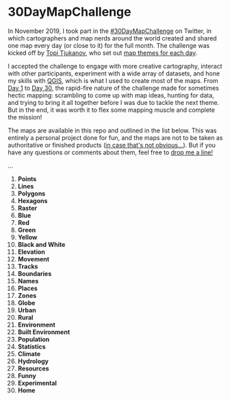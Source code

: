 # 30DayMapChallenge

In November 2019, I took part in the [#30DayMapChallenge](https://twitter.com/hashtag/30DayMapChallenge?src=hashtag_click) on Twitter, in which cartographers and map nerds around the world created and shared one map every day (or close to it) for the full month. The challenge was kicked off by [Topi Tjukanov](https://twitter.com/tjukanov), who set out [map themes for each day](https://twitter.com/tjukanov/status/1187713840550744066).

I accepted the challenge to engage with more creative cartography, interact with other participants, experiment with a wide array of datasets, and hone my skills with [QGIS](https://qgis.org/en/site/), which is what I used to create most of the maps. From [Day 1](https://twitter.com/TimStOnge/status/1190752827729227782) to [Day 30](https://twitter.com/TimStOnge/status/1201275141818404866), the rapid-fire nature of the challenge made for sometimes hectic mapping: scrambling to come up with map ideas, hunting for data, and trying to bring it all together before I was due to tackle the next theme. But in the end, it was worth it to flex some mapping muscle and complete the mission!

The maps are available in this repo and outlined in the list below. This was entirely a personal project done for fun, and the maps are not to be taken as authoritative or finished products ([in case that's not obvious...](https://twitter.com/TimStOnge/status/1195777011752603649)). But if you have any questions or comments about them, feel free to [drop me a line!](https://twitter.com/TimStOnge/)

...
1. **Points**
2. **Lines**
3. **Polygons**
4. **Hexagons**
5. **Raster**
6. **Blue**
7. **Red**
8. **Green**
9. **Yellow**
10. **Black and White**
11. **Elevation**
12. **Movement**
13. **Tracks**
14. **Boundaries**
15. **Names**
16. **Places**
17. **Zones**
18. **Globe**
19. **Urban**
20. **Rural**
21. **Environment**
22. **Built Environment**
23. **Population**
24. **Statistics**
25. **Climate**
26. **Hydrology**
27. **Resources**
28. **Funny**
29. **Experimental**
30. **Home**
